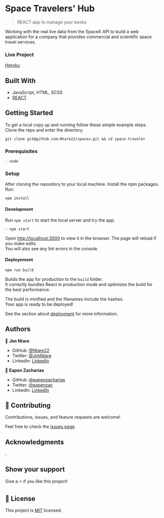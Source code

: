 
# Space Travelers' Hub

> REACT app to manage your books

Working with the real live data from the SpaceX API to build a web application for a company that provides commercial and scientific space travel services.


### Live Project
[Heroku](https://floating-scrubland-11904.herokuapp.com/)

## Built With

- JavaScript, HTML, SCSS
- [REACT](https://reactjs.org/)


## Getting Started

To get a local copy up and running follow these simple example steps.
Clone the repo and enter the directory.
```
git clone git@github.com:Ntare22/spacex.git && cd space-traveler
```

### Prerequisites
    - node

### Setup
After cloning the repository to your local machine. Install the npm packages. Run:
```
npm install
```
#### Development
Run `npm start` to start the local server and try the app.
```
- npm start
```
Open [http://localhost:3000](http://localhost:3000) to view it in the browser.
The page will reload if you make edits.\
You will also see any lint errors in the console.

#### Deployement

`npm run build`

Builds the app for production to the `build` folder.\
It correctly bundles React in production mode and optimizes the build for the best performance.

The build is minified and the filenames include the hashes.\
Your app is ready to be deployed!

See the section about [deployment](https://facebook.github.io/create-react-app/docs/deployment) for more information.

## Authors

👤 **Jim Ntare**

- GitHub: [@Ntare22](https://github.com/Ntare22)
- Twitter: [@JimNtare](https://twitter.com/JimNtare)
- LinkedIn: [LinkedIn](https://www.linkedin.com/in/jimntare/)

👤 **Eapen Zacharias**

- GitHub: [@eapenzacharias](https://github.com/eapenzacharias)
- Twitter: [@eapenzac](https://twitter.com/eapenzac)
- LinkedIn: [LinkedIn](https://linkedin.com/in/eapenzac)


## 🤝 Contributing

Contributions, issues, and feature requests are welcome!

Feel free to check the [issues page](../../issues/).

## Acknowledgments
.

## Show your support

Give a ⭐️ if you like this project!

## 📝 License

This project is [MIT](./LICENSE) licensed.
